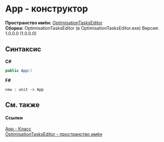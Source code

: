 # App - конструктор
 

**Пространство имён:**&nbsp;<a href="N_OptimisationTasksEditor">OptimisationTasksEditor</a><br />**Сборка:**&nbsp;OptimisationTasksEditor (в OptimisationTasksEditor.exe) Версия: 1.0.0.0 (1.0.0.0)

## Синтаксис

**C#**<br />
``` C#
public App()
```

**F#**<br />
``` F#
new : unit -> App
```


## См. также


#### Ссылки
<a href="T_OptimisationTasksEditor_App">App - Класс</a><br /><a href="N_OptimisationTasksEditor">OptimisationTasksEditor - пространство имён</a><br />